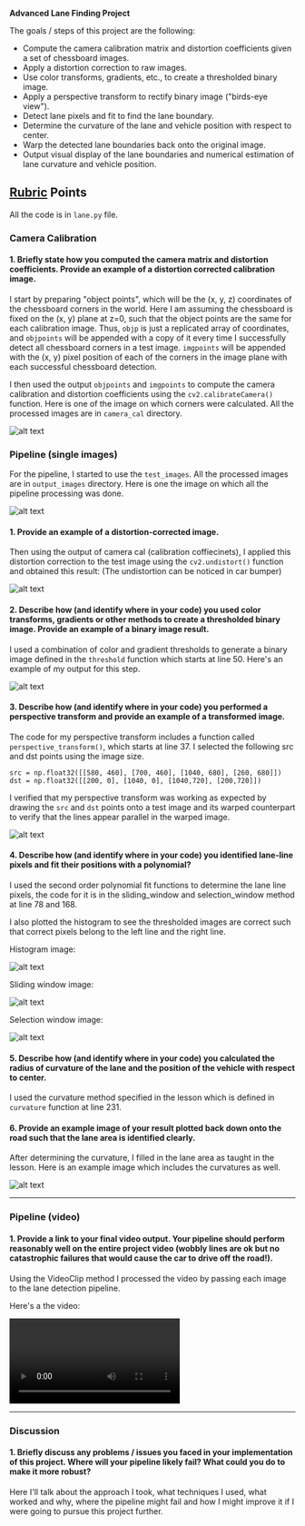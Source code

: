 **Advanced Lane Finding Project**

The goals / steps of this project are the following:

* Compute the camera calibration matrix and distortion coefficients given a set of chessboard images.
* Apply a distortion correction to raw images.
* Use color transforms, gradients, etc., to create a thresholded binary image.
* Apply a perspective transform to rectify binary image ("birds-eye view").
* Detect lane pixels and fit to find the lane boundary.
* Determine the curvature of the lane and vehicle position with respect to center.
* Warp the detected lane boundaries back onto the original image.
* Output visual display of the lane boundaries and numerical estimation of lane curvature and vehicle position.

[//]: # (Image References)

[image0]: ./camera_cal/corners_calibration10.jpg "Camera Corners Calibration"
[image1]: ./test_images/test1.jpg "Road Transformed"
[image2]: ./output_images/undisoted_test1.jpg "UnDistored"
[image3]: ./output_images/thresh_test1.jpg "Threshold"
[image4]: ./output_images/warped_test1.jpg "Warped"
[image5]: ./output_images/hist_test1.jpg "Hist"
[image6]: ./output_images/sliding_window_test1.jpg "Sliding"
[image7]: ./output_images/selection_window_test1.jpg "Selection"
[image8]: ./output_images/final_test1.jpg "Final"

[video1]: ./output_project_video.mp4 "Project Video"
[video2]: ./output_challenge_video.mp4 "Challenge Video"
[video3]: ./output_harder_challenge_video.mp4 "Harder Challenge Video"

## [Rubric](https://review.udacity.com/#!/rubrics/571/view) Points

All the code is in `lane.py` file.

### Camera Calibration

#### 1. Briefly state how you computed the camera matrix and distortion coefficients. Provide an example of a distortion corrected calibration image.

I start by preparing "object points", which will be the (x, y, z) coordinates of the chessboard corners in the world. Here I am assuming the chessboard is fixed on the (x, y) plane at z=0, such that the object points are the same for each calibration image.  Thus, `objp` is just a replicated array of coordinates, and `objpoints` will be appended with a copy of it every time I successfully detect all chessboard corners in a test image.  `imgpoints` will be appended with the (x, y) pixel position of each of the corners in the image plane with each successful chessboard detection.  

I then used the output `objpoints` and `imgpoints` to compute the camera calibration and distortion coefficients using the `cv2.calibrateCamera()` function. Here is one of the image on which corners were calculated. All the processed images are in `camera_cal` directory.

![alt text][image0]

### Pipeline (single images)

For the pipeline, I started to use the `test_images`. All the processed images are in `output_images` directory.
Here is one the image on which all the pipeline processing was done.

![alt text][image1]

#### 1. Provide an example of a distortion-corrected image.

Then using the output of camera cal (calibration coffiecinets), I applied this distortion correction to the test image using the `cv2.undistort()` function and obtained this result: (The undistortion can be noticed in car bumper)

![alt text][image2]

#### 2. Describe how (and identify where in your code) you used color transforms, gradients or other methods to create a thresholded binary image.  Provide an example of a binary image result.

I used a combination of color and gradient thresholds to generate a binary image defined in the `threshold` function which starts at line 50.  Here's an example of my output for this step.

![alt text][image3]

#### 3. Describe how (and identify where in your code) you performed a perspective transform and provide an example of a transformed image.

The code for my perspective transform includes a function called `perspective_transform()`, which starts at line 37.  I selected the following src and dst points using the image size.

```
src = np.float32([[580, 460], [700, 460], [1040, 680], [260, 680]])
dst = np.float32([[200, 0], [1040, 0], [1040,720], [200,720]])
```

I verified that my perspective transform was working as expected by drawing the `src` and `dst` points onto a test image and its warped counterpart to verify that the lines appear parallel in the warped image.

![alt text][image4]

#### 4. Describe how (and identify where in your code) you identified lane-line pixels and fit their positions with a polynomial?

I used the second order polynomial fit functions to determine the lane line pixels, the code for it is in the sliding_window and selection_window method at line 78 and 168.

I also plotted the histogram to see the thresholded images are correct such that correct pixels belong to the left line and the right line.


Histogram image:

![alt text][image5]


Sliding window image:

![alt text][image6]


Selection window image:

![alt text][image7]


#### 5. Describe how (and identify where in your code) you calculated the radius of curvature of the lane and the position of the vehicle with respect to center.

I used the curvature method specified in the lesson which is defined in `curvature` function at line 231.

#### 6. Provide an example image of your result plotted back down onto the road such that the lane area is identified clearly.

After determining the curvature, I filled in the lane area as taught in the lesson. Here is an example image which includes the curvatures as well.

![alt text][image8]

---

### Pipeline (video)

#### 1. Provide a link to your final video output.  Your pipeline should perform reasonably well on the entire project video (wobbly lines are ok but no catastrophic failures that would cause the car to drive off the road!).
Using the VideoClip method I processed the video by passing each image to the lane detection pipeline.

Here's a the video: 

![alt text][video1]

---

### Discussion

#### 1. Briefly discuss any problems / issues you faced in your implementation of this project.  Where will your pipeline likely fail?  What could you do to make it more robust?

Here I'll talk about the approach I took, what techniques I used, what worked and why, where the pipeline might fail and how I might improve it if I were going to pursue this project further.  
